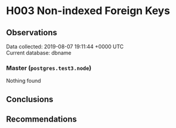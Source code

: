 # H003 Non-indexed Foreign Keys #

## Observations ##
Data collected: 2019-08-07 19:11:44 +0000 UTC  
Current database: dbname  


### Master (`postgres.test3.node`) ###



Nothing found



## Conclusions ##


## Recommendations ##

